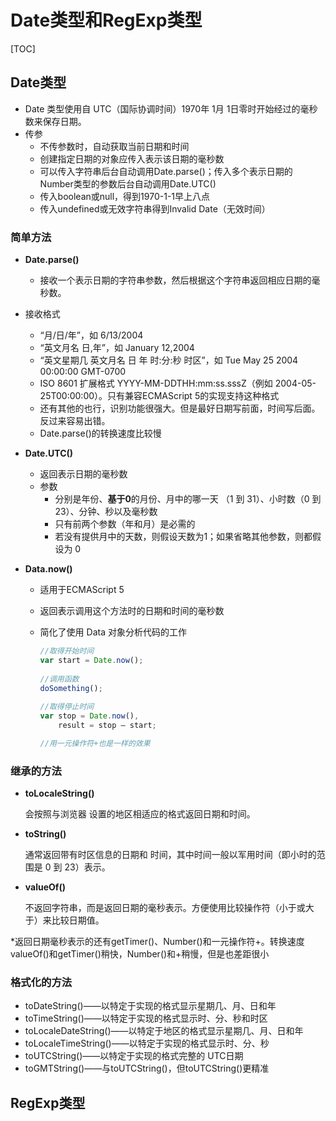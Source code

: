 # Date类型和RegExp类型

[TOC]

## Date类型

- Date 类型使用自 UTC（国际协调时间）1970年 1月 1日零时开始经过的毫秒数来保存日期。
- 传参
  - 不传参数时，自动获取当前日期和时间
  - 创建指定日期的对象应传入表示该日期的毫秒数
  - 可以传入字符串后台自动调用Date.parse()；传入多个表示日期的Number类型的参数后台自动调用Date.UTC()
  - 传入boolean或null，得到1970-1-1早上八点
  - 传入undefined或无效字符串得到Invalid Date（无效时间）



### 简单方法

- **Date.parse()**

  - 接收一个表示日期的字符串参数，然后根据这个字符串返回相应日期的毫秒数。
- 接收格式
  - “月/日/年”，如 6/13/2004
  -  “英文月名 日,年”，如 January 12,2004
    - “英文星期几 英文月名 日 年 时:分:秒 时区”，如 Tue May 25 2004 00:00:00 GMT-0700
    - ISO 8601 扩展格式 YYYY-MM-DDTHH:mm:ss.sssZ（例如 2004-05-25T00:00:00）。只有兼容ECMAScript 5的实现支持这种格式
    - 还有其他的也行，识别功能很强大。但是最好日期写前面，时间写后面。反过来容易出错。 
  - Date.parse()的转换速度比较慢

- **Date.UTC()**

  - 返回表示日期的毫秒数
  - 参数
    - 分别是年份、**基于0**的月份、月中的哪一天 （1 到 31）、小时数（0 到 23）、分钟、秒以及毫秒数
    - 只有前两个参数（年和月）是必需的
    - 若没有提供月中的天数，则假设天数为1；如果省略其他参数，则都假设为 0

- **Data.now()**

  - 适用于ECMAScript 5

  - 返回表示调用这个方法时的日期和时间的毫秒数

  - 简化了使用 Data 对象分析代码的工作

    ```javascript
    //取得开始时间 
    var start = Date.now(); 
     
    //调用函数 
    doSomething(); 
     
    //取得停止时间
    var stop = Date.now(),     
        result = stop – start;
    
    //用一元操作符+也是一样的效果
    ```

    

### 继承的方法

- **toLocaleString()**

  会按照与浏览器 设置的地区相适应的格式返回日期和时间。

- **toString()**

  通常返回带有时区信息的日期和 时间，其中时间一般以军用时间（即小时的范围是 0 到 23）表示。

- **valueOf()**

  不返回字符串，而是返回日期的毫秒表示。方便使用比较操作符（小于或大于）来比较日期值。



*返回日期毫秒表示的还有getTimer()、Number()和一元操作符+。转换速度valueOf()和getTimer()稍快，Number()和+稍慢，但是也差距很小



### 格式化的方法

-  toDateString()——以特定于实现的格式显示星期几、月、日和年
-  toTimeString()——以特定于实现的格式显示时、分、秒和时区
- toLocaleDateString()——以特定于地区的格式显示星期几、月、日和年
- toLocaleTimeString()——以特定于实现的格式显示时、分、秒  
- toUTCString()——以特定于实现的格式完整的 UTC日期
- toGMTString()——与toUTCString()，但toUTCString()更精准



## RegExp类型
